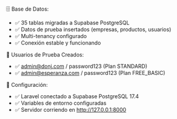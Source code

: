 🗄️ Base de Datos:
- ✅ 35 tablas migradas a Supabase PostgreSQL
- ✅ Datos de prueba insertados (empresas, productos, usuarios)
- ✅ Multi-tenancy configurado
- ✅ Conexión estable y funcionando

👥 Usuarios de Prueba Creados:
- ✅ admin@donj.com / password123 (Plan STANDARD)
- ✅ admin@esperanza.com / password123 (Plan FREE_BASIC)

🔧 Configuración:
- ✅ Laravel conectado a Supabase PostgreSQL 17.4
- ✅ Variables de entorno configuradas
- ✅ Servidor corriendo en http://127.0.0.1:8000